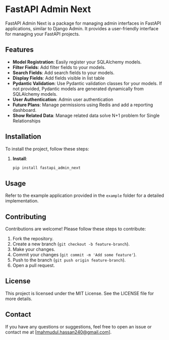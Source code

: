 

# FastAPI Admin Next

FastAPI Admin Next is a package for managing admin interfaces in FastAPI applications, similar to Django Admin. It provides a user-friendly interface for managing your FastAPI projects.

## Features

- **Model Registration**: Easily register your SQLAlchemy models.
- **Filter Fields**: Add filter fields to your models.
- **Search Fields**: Add search fields to your models.
- **Display Fields**: Add fields visible in  list table
- **Pydantic Validation**: Use Pydantic validation classes for your models. If not provided, Pydantic models are generated dynamically from SQLAlchemy models.
- **User Authentication**: Admin user authentication
- **Future Plans**: Manage permissions using Redis and add a reporting dashboard.
- **Show Related Data**: Manage related data solve N+1 problem for Single Relationships

## Installation

To install the project, follow these steps:

1. **Install**:
    ```bash
    pip install fastapi_admin_next
    ```


## Usage

Refer to the example application provided in the `example` folder for a detailed implementation.


## Contributing

Contributions are welcome! Please follow these steps to contribute:

1. Fork the repository.
2. Create a new branch (`git checkout -b feature-branch`).
3. Make your changes.
4. Commit your changes (`git commit -m 'Add some feature'`).
5. Push to the branch (`git push origin feature-branch`).
6. Open a pull request.

## License

This project is licensed under the MIT License. See the LICENSE file for more details.

## Contact

If you have any questions or suggestions, feel free to open an issue or contact me at [mahmudul.hassan240@gmail.com].
